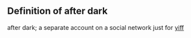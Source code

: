 ## Definition of after dark

after dark; a separate account on a social network just for [yiff](/yiff)
